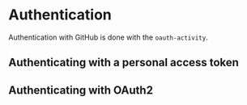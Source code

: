 # Authentication

Authentication with GitHub is done with the `oauth-activity`.

## Authenticating with a personal access token

## Authenticating with OAuth2

